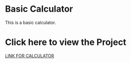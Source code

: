 # Basic Calculator
This is a basic calculator.

# Click here to view the Project
<a href="https://vijayvardhan6.github.io/calculator/">LINK FOR CALCULATOR</a>
